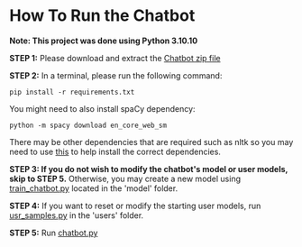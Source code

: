 # How To Run the Chatbot

**Note: This project was done using Python 3.10.10**


**STEP 1:** Please download and extract the [Chatbot zip file]()

**STEP 2:** In a terminal, please run the following command:

 
``` 
pip install -r requirements.txt 
```


You might need to also install spaCy dependency:
```
python -m spacy download en_core_web_sm
```

There may be other dependencies that are required such as nltk so you may need to use [this](https://github.com/vickynguyen3/NLP_Portfolio/blob/main/Chatbot/nltk_dependency.py) to help install the correct dependencies.

**STEP 3: If you do not wish to modify the chatbot's model or user models, skip to STEP 5.** Otherwise, you may create a new model using [train_chatbot.py](https://github.com/vickynguyen3/NLP_Portfolio/blob/main/Chatbot/model/train_chatbot.py) located in the 'model' folder.

**STEP 4:** If you want to reset or modify the starting user models, run [usr_samples.py](https://github.com/vickynguyen3/NLP_Portfolio/blob/main/Chatbot/users/usr_samples.py) in the 'users' folder.

**STEP 5:** Run [chatbot.py](https://github.com/vickynguyen3/NLP_Portfolio/blob/main/Chatbot/chatbot.py)